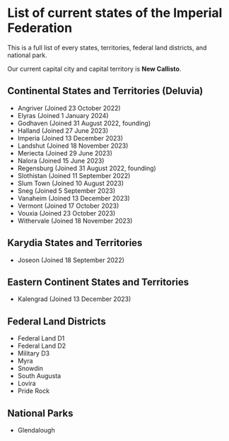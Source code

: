 # List of current states of the Imperial Federation

This is a full list of every states, territories, federal land districts, and national park.

Our current capital city and capital territory is **New Callisto**.

## Continental States and Territories (Deluvia)

- Angriver (Joined 23 October 2022)
- Elyras (Joined 1 January 2024)
- Godhaven (Joined 31 August 2022, founding)
- Halland (Joined 27 June 2023)
- Imperia (Joined 13 December 2023)
- Landshut (Joined 18 November 2023)
- Meriecta (Joined 29 June 2023)
- Nalora (Joined 15 June 2023)
- Regensburg (Joined 31 August 2022, founding)
- Slothistan (Joined 11 September 2022)
- Slum Town (Joined 10 August 2023)
- Sneg (Joined 5 September 2023)
- Vanaheim (Joined 13 December 2023)
- Vermont (Joined 17 October 2023)
- Vouxia (Joined 23 October 2023)
- Withervale (Joined 18 November 2023)

## Karydia States and Territories

- Joseon (Joined 18 September 2022)

## Eastern Continent States and Territories

- Kalengrad (Joined 13 December 2023)

## Federal Land Districts

- Federal Land D1
- Federal Land D2
- Military D3
- Myra
- Snowdin
- South Augusta
- Lovira
- Pride Rock

## National Parks

- Glendalough
